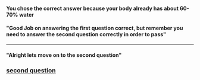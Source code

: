 #### You chose the correct answer because your body already has about 60-70% water
#### "Good Job on answering the first question correct, but remember you need to answer the second question correctly in order to pass"
---
#### "Alright lets move on to the second question"
### [second question](secondq.md)
